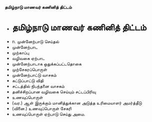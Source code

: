 **தமிழ்நாடு மாணவர் கணினித் திட்டம்**
- # தமிழ்நாடு மாணவர் கணினித் திட்டம்
- n. முன்னேற்பாடு செய்தல்
- முன்னேற்பாட
- முற்காப்பு
- வழிவகை ஏற்பாட
- முன்னேற்பாடாக ஒதுக்கப்பட்டதொகை
- முற்சேகரப்பொருள்
- முன்னேற்பாட்டு வாசகம்
- கட்டுப்பாட்டு விதி
- சட்டத்தில் நிபந்தனை வாசகம்
- தனிச்சிறப்பான வழிவகை செய்யும் சட்டப்பிரிவு
- உணவுப்பொருள்
- (வர.) ஆள் இருக்கும் மானித்துக்கான அடுத்த உரிமையாளர் அமர்த்தீடு
- (வினை.) உணவுப்பொருள் சேகரி
- உணவுப்பொருள் ஏற்பாடு செய்து அமை.

